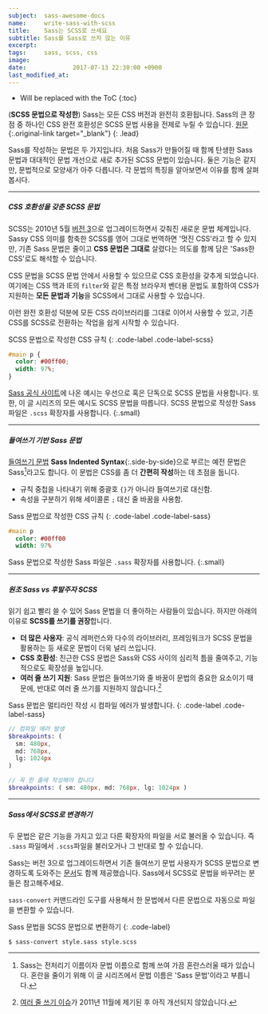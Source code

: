 ```yaml
---
subject:  sass-awesome-docs
name:     write-sass-with-scss
title:    Sass는 SCSS로 쓰세요
subtitle: Sass를 Sass로 쓰지 않는 이유
excerpt:  
tags:     sass, scss, css
image:    
date:             2017-07-13 22:30:00 +0900
last_modified_at: 
---
```


* Will be replaced with the ToC
{:toc}

(**SCSS 문법으로 작성한**) Sass는 모든 CSS 버전과 완전히 호환됩니다. Sass의 큰 장점 중 하나인 CSS 완전 호환성은 SCSS 문법 사용을 전제로 누릴 수 있습니다.
[원문](http://sass-lang.com/documentation/file.SASS_REFERENCE.html#syntax){:.original-link target="_blank"}
{: .lead}

Sass를 작성하는 문법은 두 가지입니다. 처음 Sass가 만들어질 때 함께 탄생한 Sass 문법과 대대적인 문법 개선으로 새로 추가된 SCSS 문법이 있습니다.
둘은 기능은 같지만, 문법적으로 모양새가 아주 다릅니다. 각 문법의 특징을 알아보면서 이유를 함께 살펴봅시다.

***

##### CSS 호환성을 갖춘 SCSS 문법
SCSS는 2010년 5월 [버전 3](http://sass-lang.com/documentation/file.SASS_CHANGELOG.html#300)으로 업그레이드하면서 갖춰진 새로운 문법 체계입니다. 
Sassy CSS 의미를 함축한 SCSS를 영어 그대로 번역하면 '멋진 CSS'라고 할 수 있지만,
기존 Sass 문법은 줄이고 **CSS 문법은 그대로** 살렸다는 의도를 함께 담은 'Sass한 CSS'로도 해석할 수 있습니다.

CSS 문법을 SCSS 문법 안에서 사용할 수 있으므로 CSS 호환성을 갖추게 되었습니다.
여기에는 CSS 핵과 IE의 `filter`와 같은 특정 브라우저 벤더용 문법도 포함하여 CSS가 지원하는 **모든 문법과 기능**을 SCSS에서 그대로 사용할 수 있습니다.

이런 완전 호환성 덕분에 모든 CSS 라이브러리를 그대로 이어서 사용할 수 있고, 기존 CSS를 SCSS로 전환하는 작업을 쉽게 시작할 수 있습니다.

SCSS 문법으로 작성한 CSS 규칙
{: .code-label .code-label-scss}
~~~ scss
#main p {
  color: #00ff00;
  width: 97%;
}
~~~

[Sass 공식 사이트](http://sass-lang.com/)에 나온 예시는 우선으로 혹은 단독으로 SCSS 문법을 사용합니다.
또한, 이 글 시리즈의 모든 예시도 SCSS 문법을 따릅니다. SCSS 문법으로 작성한 Sass 파일은 `.scss` 확장자를 사용합니다.
{:.small}

***

##### 들여쓰기 기반 Sass 문법

[들여쓰기 문법](http://sass-lang.com/documentation/file.INDENTED_SYNTAX.html) **Sass Indented Syntax**{:.side-by-side}으로 부르는 예전 문법은 Sass[^sass]라고도 합니다.
이 문법은 CSS를 좀 더 **간편히 작성**하는 데 초점을 둡니다.

- 규칙 중첩을 나타내기 위해 중괄호 `{}`가 아니라 들여쓰기로 대신함.
- 속성을 구분하기 위해 세미콜론 `;` 대신 줄 바꿈을 사용함.

Sass 문법으로 작성한 CSS 규칙
{: .code-label .code-label-sass}
~~~ sass
#main p
  color: #00ff00
  width: 97%
~~~

Sass 문법으로 작성한 Sass 파일은 `.sass` 확장자를 사용합니다.
{:.small}

***

##### 원조 Sass vs 후발주자 SCSS
읽기 쉽고 빨리 쓸 수 있어 Sass 문법을 더 좋아하는 사람들이 있습니다.
하지만 아래의 이유로 **SCSS를 쓰기를 권장**합니다.

- **더 많은 사용자**: 공식 레퍼런스와 다수의 라이브러리, 프레임워크가 SCSS 문법을 활용하는 등 새로운 문법이 더욱 널리 쓰입니다.
- **CSS 호환성**: 친근한 CSS 문법은 Sass와 CSS 사이의 심리적 틈을 줄여주고, 기능적으로도 확장성을 높입니다.
- **여러 줄 쓰기 지원**: Sass 문법은 들여쓰기와 줄 바꿈이 문법의 중요한 요소이기 때문에, 반대로 여러 줄 쓰기를 지원하지 않습니다.[^multiline]

Sass 문법은 멀티라인 작성 시 컴파일 에러가 발생합니다.
{: .code-label .code-label-sass}
~~~ sass
// 컴파일 에러 발생
$breakpoints: (
  sm: 480px,
  md: 768px,
  lg: 1024px
)

// 꼭 한 줄에 작성해야 합니다
$breakpoints: ( sm: 480px, md: 768px, lg: 1024px )
~~~

***

##### Sass에서 SCSS로 변경하기

두 문법은 같은 기능을 가지고 있고 다른 확장자의 파일을 서로 불러올 수 있습니다.
즉 `.sass` 파일에서 `.scss`파일을 불러오거나 그 반대로 할 수 있습니다.

Sass는 버전 3으로 업그레이드하면서 기존 들여쓰기 문법 사용자가 SCSS 문법으로 변경하도록 도와주는
[문서](http://sass-lang.com/documentation/file.SCSS_FOR_SASS_USERS.html)도 함께 제공했습니다. 
Sass에서 SCSS로 문법을 바꾸려는 분들은 참고해주세요.

`sass-convert` 커맨드라인 도구를 사용해서 한 문법에서 다른 문법으로 자동으로 파일을 변환할 수 있습니다.

Sass 문법을 SCSS 문법으로 변환하기
{: .code-label}
~~~
$ sass-convert style.sass style.scss
~~~


[^sass]: Sass는 전처리기 이름이자 문법 이름으로 함께 쓰여 가끔 혼란스러울 때가 있습니다. 혼란을 줄이기 위해 이 글 시리즈에서 문법 이름은 'Sass 문법'이라고 부릅니다.
[^multiline]: [여러 줄 쓰기 이슈](https://github.com/sass/sass/issues/216)가 2011년 11월에 제기된 후 아직 개선되지 않았습니다.